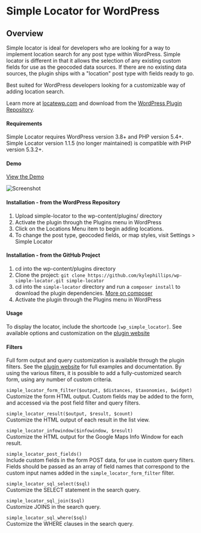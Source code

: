 # Simple Locator for WordPress


## Overview

Simple locator is ideal for developers who are looking for a way to implement location search for any post type within WordPress. Simple locator is different in that it allows the selection of any existing custom fields for use as the geocoded data sources. If there are no existing data sources, the plugin ships with a "location" post type with fields ready to go.

Best suited for WordPress developers looking for a customizable way of adding location search.

Learn more at [locatewp.com](http://locatewp.com) and download from the [WordPress Plugin Repository](https://wordpress.org/plugins/simple-locator/).

#### Requirements

Simple Locator requires WordPress version 3.8+ and PHP version 5.4+. Simple Locator version 1.1.5 (no longer maintained) is compatible with PHP version 5.3.2+.


#### Demo 
[View the Demo](http://locatewp.com)

![Screenshot](https://raw.githubusercontent.com/kylephillips/wp-simple-locator/master/assets/images/screenshot-2.png)


#### Installation - from the WordPress Repository
1. Upload simple-locator to the wp-content/plugins/ directory
2. Activate the plugin through the Plugins menu in WordPress
3. Click on the Locations Menu item to begin adding locations.
4. To change the post type, geocoded fields, or map styles, visit Settings > Simple Locator

#### Installation - from the GitHub Project
1. cd into the wp-content/plugins directory
2. Clone the project: ```git clone https://github.com/kylephillips/wp-simple-locator.git simple-locator```
3. cd into the ```simple-locator``` directory and run a ```composer install``` to download the plugin dependencies. [More on composer](https://getcomposer.org)
4. Activate the plugin through the Plugins menu in WordPress


#### Usage
To display the locator, include the shortcode ```[wp_simple_locator]```. See available options and customization on the [plugin website](http://locatewp.com)


#### Filters
Full form output and query customization is available through the plugin filters. See the [plugin website](http://locatewp.com) for full examples and documentation. By using the various filters, it is possible to add a fully-customized search form, using any number of custom criteria.


```simple_locator_form_filter($output, $distances, $taxonomies, $widget)```  
Customize the form HTML output. Custom fields may be added to the form, and accessed via the post field filter and query filters.


```simple_locator_result($output, $result, $count)```  
Customize the HTML output of each result in the list view.


```simple_locator_infowindow($infowindow, $result)```  
Customize the HTML output for the Google Maps Info Window for each result.


```simple_locator_post_fields()```  
Include custom fields in the form POST data, for use in custom query filters. Fields should be passed as an array of field names that correspond to the custom input names added in the ```simple_locator_form_filter``` filter.


```simple_locator_sql_select($sql)```  
Customize the SELECT statement in the search query.


```simple_locator_sql_join($sql)```  
Customize JOINS in the search query.

```simple_locator_sql_where($sql)```  
Customize the WHERE clauses in the search query.
